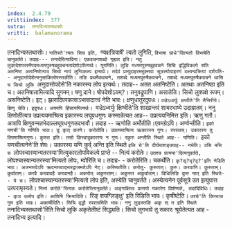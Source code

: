 ```yaml
---
index:  2.4.79
vrittiindex:  377
sutra:  तनादिभ्यस्तथासोः
vritti:  balamanorama 
---
```


तनादिभ्यस्तथासोः। `गातिस्ते'त्यतः सिच इति, `ण्यक्षत्रियार्षे' त्यतो लुगिति, `विभाषा घ्राधे'डित्यतो विभाषेति चानुवर्तते। तदाह--- तनादेरित्यादिना। एकवचनशब्दो गृह्यत इति। नतु लुङादेशपरस्मैपदमध्यमपुरुषबहुवचनतादेशोऽपीत्यर्थः। यूयमिति। लुङि मध्यमपुरुषबुहवचने सिचि वृद्धिविकल्पे सति अतनिष्ट अतानिष्टेत्यत्र सिचो नायं लुग्विकल्प इत्यर्थः। तदेवं प्रत्युदाहरममुक्त्तवा सूत्रस्योदाहरणं वक्ष्यन्प्रक्रियां दर्शयति-- अनुदात्तोदेशेत्यनुसाकिलोपस्तङीति। तङि प्रथमैकवचने, तशब्दे मध्यमपुरुषैकवचने, तशब्दे मध्यमपुरुषैकवचने थासि च सिचो लुकि `अनुदात्तोपदेसे'ति नकारस्य लोप इत्यर्थः। तदाह-- अतत अतनिष्टेति। अतथाः अतनिष्ठा इति च। अतनिषातामित्यादि सुगमम्। षणु दाने। षोपदेशोऽयम्?। तनुवद्रूपाणि। असातेति। सिचो लुक्पक्षे रूपम्। असनिष्टेति। इट्। झलादिपरकत्वाऽभावादात्त्वं नेति भावः। क्षणुधातुरदुपधः। `वज्रेऽध्वर्युः क्षण्वीते'ति तैत्तिरीये। क्षिणु चेति। इदुपधः। अयमपि हिंसायमित्यर्थः। `वज्रेऽध्वर्युः क्षिण्वीते'ति शाखान्तरं शाबरभाष्ये उदाह्मतम्। ननु क्षिणोतीत्यत्र उप्रत्ययमाश्रित्य इकारस्य लघूपधगुणः कस्मान्नेत्यत आह-- उप्रत्ययनिमित्त इति। ऋणु गतौ। अत्रापि क्षिणुवन्मतभेदाल्लघूपधगुणतदभावौ। तदाह -- ऋणोति अर्मोतीति।एवमग्रेऽपि। अर्ण्वन्तीति। `इको यणची'ति यणिति भावः। डु कृञ् करणे। करोतीति। उप्रत्यमाश्रित्य ऋकारस्य गुणः। रपरत्वम्। उकारस्य तु तिपमाश्रित्यगुणः। कुरुत इति। तसो ङित्त्वादुकारस्य न गुणः। रकुरु अन्तीति स्थिते आह-- यणिति। `इको यणचीत्यनेने'ति शेषः। उकारस्य यणि कुर्व् अन्ति इति स्थिते `हलि चे'ति दीर्घमाशङ्क्याह-- नभेति। वसि मसि च `लोपस्चास्यान्यतरस्या'मित्युकारलोपविकल्पे प्राप्ते -- नित्यं करोतेः। `उतश्च प्रत्यया'दित्यनुवर्तते, `लोपश्चास्यान्यतरस्या'मित्यतो लोपः, म्वोरिति च। तदाह- - करोतेरिति। चकर्थेति। `कृ?सृ?भृ?वृ?'इति नेडिति भावः। अजन्तत्वेऽपि ऋदन्तत्वाद्भारद्वाजमतेऽपि नेट्। करिष्यतीति। करोतु- कुरुतात्। कुरु। करवाणि। कुरुताम्। कुर्वाताम्। करवै करवावहै करवामहै। अकरोत् अकुरुताम्। अकुरुत अकुर्वाताम्। विधिलिङि कुरु यात् इति स्थिते-- ये च। `लोपश्चास्यान्यतरस्या'मित्यतो लोप इति, अस्येति चानुवर्तते। अस्येत्यनेन पूर्वसूत्रे उत इत्युपात्त उत्परामृस्यते। `नित्यं करोते'रित्यतः करोतेरित्यनुवर्तते। अङ्गाक्षिप्तः प्रत्ययो यकारेण विशेष्यते, तदादिविधिः। तदाह - कृञ उलोप इति। आशिषि क्रियादिति। `रिङ् शयग्लिङ्क्षु' इति रिङिति भावः। कृषीष्टेति। `उश्चे'ति कित्त्वान्न गुण इति भावः। अकार्षीदिति। सिचि वृद्धौ रपरत्वमिति भावः। ननु लुङ्स्तङि अकृ स् त इति स्थिते `तनादिभ्यस्तथासो'रिति सिचो लुकि अकृतेतीष्टं सिद्ध्यति। सिचो लुगभावे तु सकारः श्रूयेतेत्यत आह - तनादिभ्य इत्यादि।

